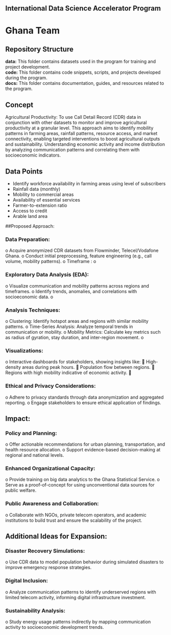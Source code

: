 ## International Data Science Accelerator Program
# Ghana Team



<h2>Repository Structure</h2>
<strong>data:</strong> This folder contains datasets used in the program for training and project development.<br>
<strong>code:</strong> This folder contains code snippets, scripts, and projects developed during the program.<br>
<strong>docs:</strong> This folder contains documentation, guides, and resources related to the program.<br>



## Concept
Agricultural Productivity:
To use Call Detail Record (CDR) data in conjunction with other datasets to monitor and improve agricultural productivity at a granular level. This approach aims to identify mobility patterns in farming areas, rainfall patterns, resource access, and market connectivity, enabling targeted interventions to boost agricultural outputs and sustainability.
Understanding economic activity and income distribution by analyzing communication patterns and correlating them with socioeconomic indicators.


## Data Points
- Identify workforce availability in farming areas using level of subscribers
- Rainfall data (monthly)
- Mobility to commercial areas
- Availability of essential services 
- Farmer-to-extension ratio
- Access to credit
- Arable land area


##Proposed Approach:
###	Data Preparation:
o	Acquire anonymized CDR datasets from Flowminder, Telecel/Vodafone Ghana.
o	Conduct initial preprocessing, feature engineering (e.g., call volume, mobility patterns).
o	Timeframe : 
o	
###	Exploratory Data Analysis (EDA):
o	Visualize communication and mobility patterns across regions and timeframes.
o	Identify trends, anomalies, and correlations with socioeconomic data.
o	
### Analysis Techniques:
o	Clustering: Identify hotspot areas and regions with similar mobility patterns.
o	Time-Series Analysis: Analyze temporal trends in communication or mobility.
o	Mobility Metrics: Calculate key metrics such as radius of gyration, stay duration, and inter-region movement.
o	
###  Visualizations:
o	Interactive dashboards for stakeholders, showing insights like: 
	High-density areas during peak hours.
	Population flow between regions.
	Regions with high mobility indicative of economic activity.
	
### Ethical and Privacy Considerations:
o	Adhere to privacy standards through data anonymization and aggregated reporting.
o	Engage stakeholders to ensure ethical application of findings.
 
## Impact:
### Policy and Planning:
o	Offer actionable recommendations for urban planning, transportation, and health resource allocation.
o	Support evidence-based decision-making at regional and national levels.

### Enhanced Organizational Capacity:
o	Provide training on big data analytics to the Ghana Statistical Service.
o	Serve as a proof-of-concept for using unconventional data sources for public welfare.
### Public Awareness and Collaboration:
o	Collaborate with NGOs, private telecom operators, and academic institutions to build trust and ensure the scalability of the project.
 
## Additional Ideas for Expansion:
### Disaster Recovery Simulations:
o	Use CDR data to model population behavior during simulated disasters to improve emergency response strategies.

### Digital Inclusion:
o	Analyze communication patterns to identify underserved regions with limited telecom activity, informing digital infrastructure investment.

### Sustainability Analysis:
o	Study energy usage patterns indirectly by mapping communication activity to socioeconomic development trends.


